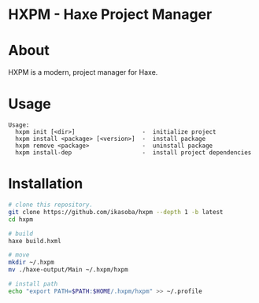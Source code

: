 # HXPM - Haxe Project Manager

# About

HXPM is a modern, project manager for Haxe.

# Usage

```
Usage:
  hxpm init [<dir>]                   -  initialize project
  hxpm install <package> [<version>]  -  install package
  hxpm remove <package>               -  uninstall package
  hxpm install-dep                    -  install project dependencies
```

# Installation

```sh
# clone this repository.
git clone https://github.com/ikasoba/hxpm --depth 1 -b latest
cd hxpm

# build
haxe build.hxml

# move
mkdir ~/.hxpm
mv ./haxe-output/Main ~/.hxpm/hxpm

# install path
echo "export PATH=$PATH:$HOME/.hxpm/hxpm" >> ~/.profile
```
